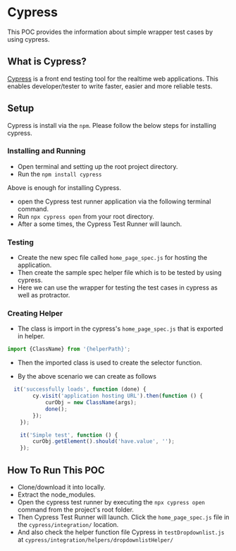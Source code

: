# Cypress

This POC provides the information about simple wrapper test cases by using cypress.

## What is Cypress?

[Cypress](https://www.cypress.io/features/) is a front end testing tool for the realtime web applications. This enables developer/tester to write faster, easier and more reliable tests.

## Setup

Cypress is install via the `npm`. Please follow the below steps for installing cypress.

### Installing and Running

- Open terminal and setting up the root project directory.
- Run the `npm install cypress`

Above is enough for installing Cypress.

- open the Cypress test runner application via the following terminal command.
- Run `npx cypress open` from your root directory.
- After a some times, the Cypress Test Runner will launch.

### Testing

- Create the new spec file called `home_page_spec.js` for hosting the application.
- Then create the sample spec helper file which is to be tested by using cypress.
- Here we can use the wrapper for testing the test cases in cypress as well as protractor.

### Creating Helper

- The class is import in the cypress's `home_page_spec.js` that is exported in helper.

```typescript
import {ClassName} from '{helperPath}';
```

- Then the imported class is used to create the selector function.

- By the above scenario we can create as follows

```typescript
  it('successfully loads', function (done) {
        cy.visit('application hosting URL').then(function () {
            curObj = new ClassName(args);
            done();
        });
    });

    it('Simple test', function () {
        curObj.getElement().should('have.value', '');
    });
```

## How To Run This POC

- Clone/download it into locally.
- Extract the node_modules.
- Open the cypress test runner by executing the `npx cypress open` command from the project's root folder.
- Then Cypress Test Runner will launch. Click the  `home_page_spec.js` file in the `cypress/integration/` location.
- And also check the helper function file Cypress in `testDropdownlist.js` at
`cypress/integration/helpers/dropdownlistHelper/`